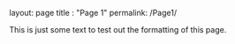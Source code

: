 layout: page
title : "Page 1"
permalink: /Page1/

This is just some text to test out the formatting of this page.
